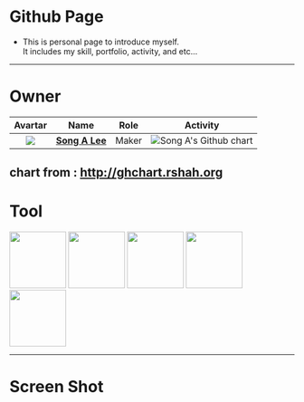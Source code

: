 # Github Page
- This is personal page to introduce myself.<br>
It includes my skill, portfolio, activity, and etc...
---
# Owner
| Avartar | Name | Role | Activity |
 |:--------:|:--------:|:--------:|:--------:|
 | <img src="https://avatars0.githubusercontent.com/u/29747023?v=4&s=100"> | <a href = "https://github.com/LeeSongA"> **Song A Lee** </a> | Maker | <img src="http://ghchart.rshah.org/LeeSongA" alt="Song A's Github chart" /> | 

**chart from : http://ghchart.rshah.org**
---
# Tool
<img src="https://github.com/LeeSongA/leesonga.github.com/blob/master/image/icon/skill/html+css+js.png?raw=true" height="100px">
<img src="https://github.com/LeeSongA/leesonga.github.com/blob/master/image/icon/skill/jquery.gif?raw=true" height="100px">
<img src="https://github.com/LeeSongA/leesonga.github.com/blob/master/image/icon/skill/bootstrap.png?raw=true" height="100px">
<img src="https://github.com/LeeSongA/leesonga.github.com/blob/master/image/icon/skill/illustrator.png?raw=true" height="100px">
<img src="https://github.com/LeeSongA/leesonga.github.com/blob/master/image/icon/skill/photoshop.png?raw=true" height="100px">

---
# Screen Shot

